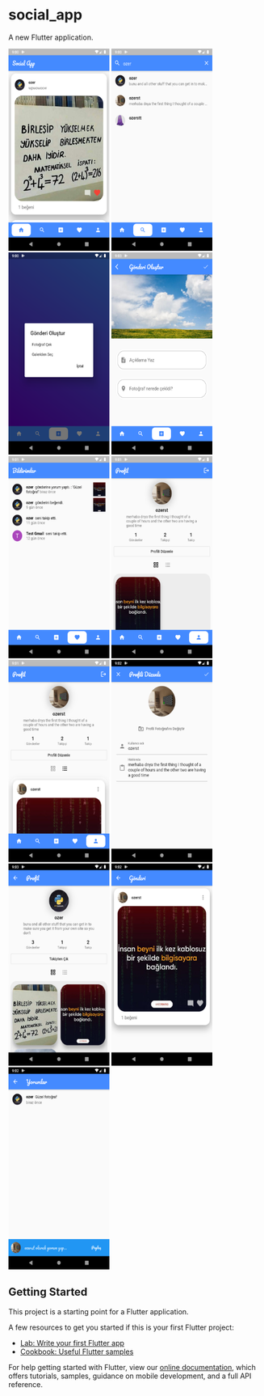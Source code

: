 # social_app

A new Flutter application.


<img src="https://github.com/MustafaOzer20/social-app/blob/master/screenshots/flow.png" width="200" height="400">
<img src="https://github.com/MustafaOzer20/social-app/blob/master/screenshots/search.png" width="200" height="400">
<img src="https://github.com/MustafaOzer20/social-app/blob/master/screenshots/choice_photo.png" width="200" height="400">
<img src="https://github.com/MustafaOzer20/social-app/blob/master/screenshots/addpost.png" width="200" height="400">
<img src="https://github.com/MustafaOzer20/social-app/blob/master/screenshots/notifications.png" width="200" height="400">
<img src="https://github.com/MustafaOzer20/social-app/blob/master/screenshots/profile_grid.png" width="200" height="400">
<img src="https://github.com/MustafaOzer20/social-app/blob/master/screenshots/profile_list.png" width="200" height="400">
<img src="https://github.com/MustafaOzer20/social-app/blob/master/screenshots/edit_profile.png" width="200" height="400">
<img src="https://github.com/MustafaOzer20/social-app/blob/master/screenshots/user_profile.png" width="200" height="400">
<img src="https://github.com/MustafaOzer20/social-app/blob/master/screenshots/single_post.png" width="200" height="400">
<img src="https://github.com/MustafaOzer20/social-app/blob/master/screenshots/comments.png" width="200" height="400">

## Getting Started

This project is a starting point for a Flutter application.

A few resources to get you started if this is your first Flutter project:

- [Lab: Write your first Flutter app](https://flutter.dev/docs/get-started/codelab)
- [Cookbook: Useful Flutter samples](https://flutter.dev/docs/cookbook)

For help getting started with Flutter, view our
[online documentation](https://flutter.dev/docs), which offers tutorials,
samples, guidance on mobile development, and a full API reference.
